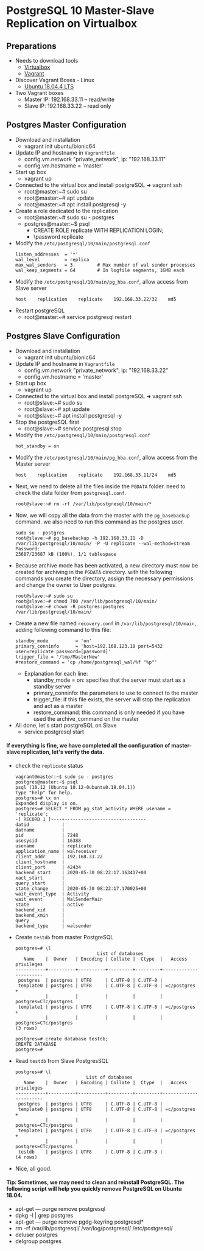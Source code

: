 # PostgreSQL 10 Master-Slave Replication on Virtualbox

## Preparations
  - Needs to download tools
    - [Virtualbox](https://www.virtualbox.org/)
    - [Vagrant](https://www.vagrantup.com/)
  - Discover Vagrant Boxes - Linux
    - [Ubuntu 18.04.4 LTS](https://app.vagrantup.com/boxes/search)
  - Two Vagrant boxes
    - Master IP:  192.168.33.11 – read/write
    - Slave IP:   192.168.33.22 – read only

## Postgres Master Configuration
  - Download and installation
    - vagrant init ubuntu/bionic64
  - Update IP and hostname in `Vagrantfile`
    - config.vm.network "private_network", ip: "192.168.33.11"
    - config.vm.hostname = 'master'
  - Start up box
    - vagrant up
  - Connected to the virtual box and install postgreSQL
    ➜  vagrant ssh
    - root@master:~# sudo su
    - root@master:~# apt update
    - root@master:~# apt install postgresql -y
  - Create a role dedicated to the replication
    - root@master:~# sudo su - postgres
    - postgres@master:~$ psql
      - CREATE ROLE replicate WITH REPLICATION LOGIN;
      - \password replicate
  - Modify the `/etc/postgresql/10/main/postgresql.conf`
    ```
    listen_addresses  = '*'
    wal_level         = replica
    max_wal_senders   = 3         # Max number of wal sender processes
    wal_keep_segments = 64        # In logfile segments, 16MB each
    ```
  - Modify the `/etc/postgresql/10/main/pg_hba.conf`, allow access from Slave server
    ```
    host    replication    replicate    192.168.33.22/32    md5
    ```
  - Restart postgreSQL
    - root@master:~# service postgresql restart

## Postgres Slave Configuration
  - Download and installation
    - vagrant init ubuntu/bionic64
  - Update IP and hostname in `Vagrantfile`
    - config.vm.network "private_network", ip: "192.168.33.22"
    - config.vm.hostname = 'master'
  - Start up box
    - vagrant up
  - Connected to the virtual box and install postgreSQL
    ➜  vagrant ssh
    - root@slave:~# sudo su
    - root@slave:~# apt update
    - root@slave:~# apt install postgresql -y
  - Stop the postgreSQL first
    - root@slave:~# service postgresql stop
  - Modify the `/etc/postgresql/10/main/postgresql.conf`
    ```
    hot_standby = on
    ```
  - Modify the `/etc/postgresql/10/main/pg_hba.conf`, allow access from the Master server
    ```
    host    replication    replicate    192.168.33.11/24    md5
    ```
  - Next, we need to delete all the files inside the `PGDATA` folder. need to check the data folder from `postgresql.conf`.
    ```
    root@slave:~# rm -rf /var/lib/postgresql/10/main/*
    ```
  - Now, we will copy all the data from the master with the `pg_basebackup` command. we also need to run this command as the postgres user.
    ```
    sudo su - postgres
    root@slave:~# pg_basebackup -h 192.168.33.11 -D /var/lib/postgresql/10/main/ -P -U replicate --wal-method=stream
    Password:
    23687/23687 kB (100%), 1/1 tablespace
    ```
  - Because archive mode has been activated, a new directory must now be created for archiving in the `PGDATA` directory. with the following commands you create the directory, assign the necessary permissions and change the owner to User postgres.
    ```
    root@slave:~# sudo su
    root@slave:~# chmod 700 /var/lib/postgresql/10/main/
    root@slave:~# chown -R postgres:postgres /var/lib/postgresql/10/main/
    ```
  - Create a new file named `recovery.conf` in `/var/lib/postgresql/10/main`, adding following command to this file:
    ```
    standby_mode          = 'on'
    primary_conninfo      = 'host=192.168.123.10 port=5432 user=replicate password=[password]'
    trigger_file = '/tmp/MasterNow'
    #restore_command = 'cp /home/postgresql_wal/%f "%p"'
    ```
    * Explanation for each line:
      - standby_mode = on: specifies that the server must start as a standby server
      - primary_conninfo: the parameters to use to connect to the master
      - trigger_file: if this file exists, the server will stop the replication and act as a master
      - restore_command: this command is only needed if you have used the archive_command on the master
  - All done, let's start postgreSQL on Slave
    - service postgresql start

####  If everything is fine, we have completed all the configuration of master-slave replication, let's verify the data.
  - check the `replicate` status
    ```
    vagrant@master:~$ sudo su - postgres
    postgres@master:~$ psql
    psql (10.12 (Ubuntu 10.12-0ubuntu0.18.04.1))
    Type "help" for help.
    postgres=# \x on
    Expanded display is on.
    postgres=# SELECT * FROM pg_stat_activity WHERE usename = 'replicate';
    -[ RECORD 1 ]----+------------------------------
    datid            |
    datname          |
    pid              | 7248
    usesysid         | 16388
    usename          | replicate
    application_name | walreceiver
    client_addr      | 192.168.33.22
    client_hostname  |
    client_port      | 42434
    backend_start    | 2020-05-30 08:22:17.163417+00
    xact_start       |
    query_start      |
    state_change     | 2020-05-30 08:22:17.170025+00
    wait_event_type  | Activity
    wait_event       | WalSenderMain
    state            | active
    backend_xid      |
    backend_xmin     |
    query            |
    backend_type     | walsender
    ```
  - Create `testdb` from  master PostgreSQL
    ```
    postgres=# \l
                                  List of databases
       Name    |  Owner   | Encoding | Collate |  Ctype  |   Access privileges
    -----------+----------+----------+---------+---------+-----------------------
     postgres  | postgres | UTF8     | C.UTF-8 | C.UTF-8 |
     template0 | postgres | UTF8     | C.UTF-8 | C.UTF-8 | =c/postgres          +
               |          |          |         |         | postgres=CTc/postgres
     template1 | postgres | UTF8     | C.UTF-8 | C.UTF-8 | =c/postgres          +
               |          |          |         |         | postgres=CTc/postgres
    (3 rows)

    postgres=# create database testdb;
    CREATE DATABASE
    postgres=#
    ```
  - Read `testdb` from  Slave PostgresSQL
    ```
    postgres=# \l
                              List of databases
       Name    |  Owner   | Encoding | Collate |  Ctype  |   Access privileges
    -----------+----------+----------+---------+---------+-----------------------
     postgres  | postgres | UTF8     | C.UTF-8 | C.UTF-8 |
     template0 | postgres | UTF8     | C.UTF-8 | C.UTF-8 | =c/postgres          +
               |          |          |         |         | postgres=CTc/postgres
     template1 | postgres | UTF8     | C.UTF-8 | C.UTF-8 | =c/postgres          +
               |          |          |         |         | postgres=CTc/postgres
     testdb    | postgres | UTF8     | C.UTF-8 | C.UTF-8 |
    (4 rows)
    ```
  - Nice, all good.

#### Tip: Sometimes, we may need to clean and reinstall PostgreSQL. The following script will help you quickly remove PostgreSQL on Ubuntu 18.04.
  - apt-get — purge remove postgresql
  - dpkg -l | grep postgres
  - apt-get — purge remove pgdg-keyring postgresql*
  - rm -rf /var/lib/postgresql/ /var/log/postgresql/ /etc/postgresql/
  - deluser postgres
  - delgroup postgres
